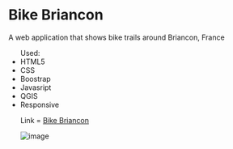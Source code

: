 <h1>Bike Briancon</h1>
<p>A web application that shows bike trails around Briancon, France</p>
<ul>
Used:
<li>HTML5</li>
<li>CSS</li>
<li>Boostrap</li>
<li>Javasript</li>
<li>QGIS</li>
<li>Responsive</li>


<p>Link = <a href="https://bikebriancon.fr">Bike Briancon</a></p>


![image](https://user-images.githubusercontent.com/66695865/188358607-e9494e3d-1bfe-45a3-b454-ff1aad17ad78.png)
